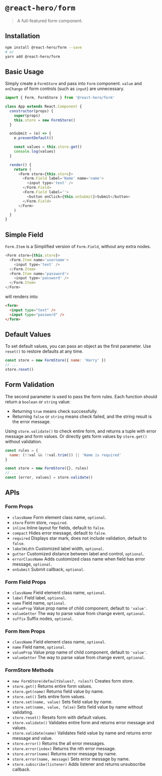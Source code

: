# `@react-hero/form`

> A full-featured form component.

## Installation

```bash
npm install @react-hero/form --save
# or
yarn add @react-hero/form
```

## Basic Usage

Simply create a `FormStore` and pass into `Form` component. `value` and `onChange` of form controls (such as `input`) are unnecessary.

```javascript
import { Form, FormStore } from '@react-hero/form'

class App extends React.Component {
  constructor(props) {
    super(props)
    this.store = new FormStore()
  }

  onSubmit = (e) => {
    e.preventDefault()

    const values = this.store.get()
    console.log(values)
  }

  render() {
    return (
      <Form store={this.store}>
        <Form.Field label='Name' name='name'>
          <input type='text' />
        </Form.Field>
        <Form.Field label=''>
          <button onClick={this.onSubmit}>Submit</button>
        </Form.Field>
      </Form>
    )
  }
}
```

## Simple Field

`Form.Item` is a Simplified version of `Form.Field`, without any extra nodes.

```javascript
<Form store={this.store}>
  <Form.Item name='username'>
    <input type='text' />
  </Form.Item>
  <Form.Item name='password'>
    <input type='password' />
  </Form.Item>
</Form>
```

will renders into:

```html
<form>
  <input type="text" />
  <input type="password" />
</form>
```

## Default Values

To set default values, you can pass an object as the first parameter. Use `reset()` to restore defaults at any time.

```javascript
const store = new FormStore({ name: 'Harry' })
// ...
store.reset()
```

## Form Validation

The second parameter is used to pass the form rules. Each function should return a `boolean` or `string` value:

- Returning `true` means check successfully.
- Returning `false` or `string` means check failed, and the string result is the error message.

Using `store.validate()` to check entire form, and returns a tuple with error message and form values. Or directly gets form values by `store.get()` without validation.

```javascript
const rules = {
  name: (!!val && !!val.trim()) || 'Name is required'
}

const store = new FormStore({}, rules)
// ...
const [error, values] = store.validate()
```

## APIs

### Form Props

- `className` Form element class name, `optional`.
- `store` Form store, `required`.
- `inline` Inline layout for fields, default to `false`.
- `compact` Hides error message, default to `false`.
- `required` Displays star mark, does not include validation, default to `false`.
- `labelWidth` Customized label width, `optional`.
- `gutter` Customized distance between label and control, `optional`.
- `errorClassName` Adds customized class name when field has error message, `optional`.
- `onSubmit` Submit callback, `optional`.

### Form Field Props

- `className` Field element class name, `optional`.
- `label` Field label, `optional`.
- `name` Field name, `optional`.
- `valueProp` Value prop name of child component, default to `'value'`.
- `valueGetter` The way to parse value from change event, `optional`.
- `suffix` Suffix nodes, `optional`.

### Form Item Props

- `className` Field element class name, `optional`.
- `name` Field name, `optional`.
- `valueProp` Value prop name of child component, default to `'value'`.
- `valueGetter` The way to parse value from change event, `optional`.

### FormStore Methods

- `new FormStore(defaultValues?, rules?)` Creates form store.
- `store.get()` Returns entire form values.
- `store.get(name)` Returns field value by name.
- `store.set()` Sets entire form values.
- `store.set(name, value)` Sets field value by name.
- `store.set(name, value, false)` Sets field value by name without validating.
- `store.reset()` Resets form with default values.
- `store.validate()` Validates entire form and returns error message and values.
- `store.validate(name)` Validates field value by name and returns error message and value.
- `store.error()` Returns the all error messages.
- `store.error(index)` Returns the nth error message.
- `store.error(name)` Returns error message by name.
- `store.error(name, message)` Sets error message by name.
- `store.subscribe(listener)` Adds listener and returns unsubscribe callback.
